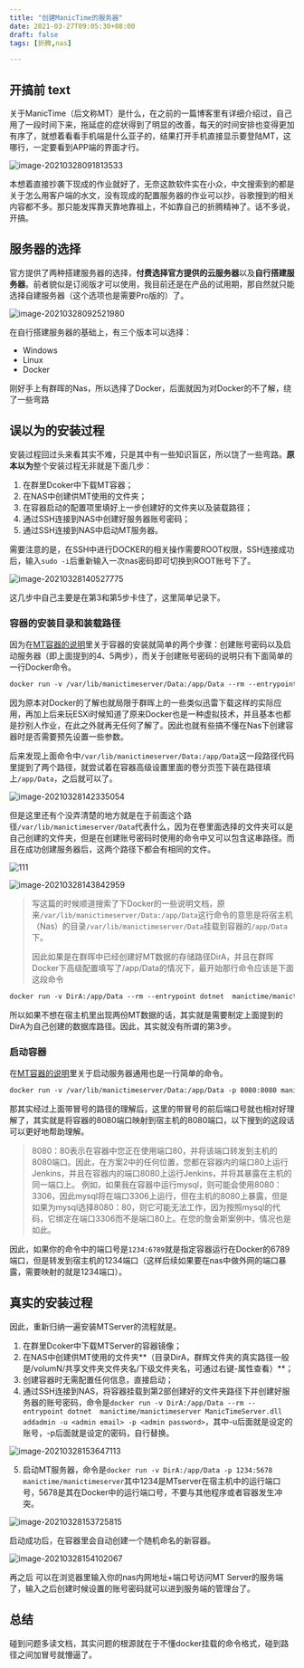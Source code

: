 ```yaml
---
title: "创建ManicTime的服务器"
date: 2021-03-27T09:05:30+08:00
draft: false
tags: [折腾,nas]

---
```


## 开搞前 text

关于ManicTime（后文称MT）是什么，在之前的一篇博客里有详细介绍过，自己用了一段时间下来，拖延症的症状得到了明显的改善，每天的时间安排也变得更加有序了，就想着看看手机端是什么亚子的，结果打开手机直接显示要登陆MT，这哪行，一定要看到APP端的界面才行。
<!--more-->

![image-20210328091813533](https://30924398.xyz:6001/images/2021/03/28/image-20210328091813533.png#center)

本想着直接抄袭下现成的作业就好了，无奈这款软件实在小众，中文搜索到的都是关于怎么用客户端的水文，没有现成的配置服务器的作业可以抄，谷歌搜到的相关内容都不多。那只能发挥靠天靠地靠祖上，不如靠自己的折腾精神了。话不多说，开搞。

## 服务器的选择

官方提供了两种搭建服务器的选择，**付费选择官方提供的云服务器**以及**自行搭建服务器**。前者貌似是订阅版才可以使用，我目前还是在产品的试用期，那自然就只能选择自建服务器（这个选项也是需要Pro版的）了。

![image-20210328092521980](https://30924398.xyz:6001/images/2021/03/28/image-20210328092521980.png#center)

在自行搭建服务器的基础上，有三个版本可以选择：

+ Windows
+ Linux
+ Docker

刚好手上有群晖的Nas，所以选择了Docker，后面就因为对Docker的不了解，绕了一些弯路

## 误以为的安装过程

安装过程回过头来看其实不难，只是其中有一些知识盲区，所以饶了一些弯路。**原本以为**整个安装过程无非就是下面几步：

1. 在群里Dcoker中下载MT容器；
2. 在NAS中创建供MT使用的文件夹；
3. 在容器启动的配置项里填好上一步创建好的文件夹以及装载路径；
4. 通过SSH连接到NAS中创建好服务器账号密码；
5. 通过SSH连接到NAS中启动MT服务器。

需要注意的是，在SSH中进行DOCKER的相关操作需要ROOT权限，SSH连接成功后，输入`sudo -i`后重新输入一次nas密码即可切换到ROOT账号下了。

![image-20210328140527775](https://raw.githubusercontent.com/tsq456/picBed/master/image-20210328140527775.png#center)

这几步中自己主要是在第3和第5步卡住了，这里简单记录下。

### 容器的安装目录和装载路径

因为在[MT容器的说明](https://hub.docker.com/r/manictime/manictimeserver/)里关于容器的安装就简单的两个步骤：创建账号密码以及启动服务器（即上面提到的4、5两步），而关于创建账号密码的说明只有下面简单的一行Docker命令。

``` dockerfile
docker run -v /var/lib/manictimeserver/Data:/app/Data --rm --entrypoint dotnet  manictime/manictimeserver ManicTimeServer.dll addadmin -u <admin email> -p <admin password>
```

因为原本对Docker的了解也就局限于群晖上的一些类似迅雷下载这样的实际应用，再加上后来玩ESXi时候知道了原来Docker也是一种虚拟技术，并且基本也都是抄别人作业，在此之外就再无任何了解了。因此也就有些搞不懂在Nas下创建容器时是否需要预先设置一些参数。

后来发现上面命令中`/var/lib/manictimeserver/Data:/app/Data`这一段路径代码里提到了两个路径，就尝试着在容器高级设置里面的卷分页签下装在路径填上`/app/Data`，之后就可以了。

![image-20210328142335054](https://raw.githubusercontent.com/tsq456/picBed/master/image-20210328142335054.png#center)

但是这里还有个没弄清楚的地方就是在于前面这个路径`/var/lib/manictimeserver/Data`代表什么，因为在卷里面选择的文件夹可以是自己创建的文件夹，但是在创建账号密码时使用的命令中又可以包含这串路径。而且在成功创建服务器后，这两个路径下都会有相同的文件。

![111](https://raw.githubusercontent.com/tsq456/picBed/master/image-20210328143817392.png#center)

![image-20210328143842959](https://raw.githubusercontent.com/tsq456/picBed/master/image-20210328143842959.png#center)

> 写这篇的时候顺道搜索了下Docker的一些说明文档，原来`/var/lib/manictimeserver/Data:/app/Data`这行命令的意思是将宿主机（Nas）的目录`/var/lib/manictimeserver/Data`挂载到容器的`/app/Data`下。
>
> 因此如果是在群晖中已经创建好MT数据的存储路径DirA，并且在群晖Docker下高级配置填写了/app/Data的情况下，最开始那行命令应该是下面这段命令

``` dockerfile
docker run -v DirA:/app/Data --rm --entrypoint dotnet  manictime/manictimeserver ManicTimeServer.dll addadmin -u <admin email> -p <admin password>
```

所以如果不想在宿主机里出现两份MT数据的话，其实就是需要制定上面提到的DirA为自己创建的数据库路径。因此，其实就没有所谓的第3步。

### 启动容器

在[MT容器的说明](https://hub.docker.com/r/manictime/manictimeserver/)里关于启动服务器通用也是一行简单的命令。

``` dockerfile
docker run -v /var/lib/manictimeserver/Data:/app/Data -p 8080:8080 manictime/manictimeserver
```

那其实经过上面带冒号的路径的理解后，这里的带冒号的前后端口号就也相对好理解了，其实就是将容器的8080端口映射到宿主机的8080端口，以下搜到的这段话可以更好地帮助理解。

> 8080：80表示在容器中您正在使用端口80，并将该端口转发到主机的8080端口。因此，在方案2中的任何位置，您都在容器内的端口80上运行Jenkins，并且在容器内的端口8080上运行Jenkins，并将其暴露在主机的同一端口上。
> 例如，如果我在容器中运行mysql，则可能会使用8080：3306，因此mysql将在端口3306上运行，但在主机的8080上暴露，但是如果为mysql选择8080：80，则它可能无法工作，因为按照mysql的代码，它绑定在端口3306而不是端口80上。在您的詹金斯案例中，情况也是如此。

因此，如果你的命令中的端口号是`1234:6789`就是指定容器运行在Docker的6789端口，但是转发到宿主机的1234端口（这样后续如果要在nas中做外网的端口暴露，需要映射的就是1234端口）。

## 真实的安装过程

因此，重新归纳一遍安装MTServer的流程就是。

1. 在群里Dcoker中下载MTServer的容器镜像；
2. 在NAS中创建供MT使用的文件夹**（目录DirA，群辉文件夹的真实路径一般是/volumN/共享文件夹文件夹名/下级文件夹名，可通过右键-属性查看）**；
3. 创建容器时无需配置任何信息，直接启动；
4. 通过SSH连接到NAS，将容器挂载到第2部创建好的文件夹路径下并创建好服务器的账号密码，命令是`docker run -v DirA:/app/Data --rm --entrypoint dotnet  manictime/manictimeserver ManicTimeServer.dll addadmin -u <admin email> -p <admin password>`，其中-u后面就是设定的账号，-p后面就是设定的密码，自行替换。

![image-20210328153647113](https://30924398.xyz:6001/images/2021/03/28/image-20210328153647113.png#center)

5. 启动MT服务器，命令是`docker run -v DirA:/app/Data -p 1234:5678 manictime/manictimeserver`其中1234是MTserver在宿主机中的运行端口号，5678是其在Docker中的运行端口号，不要与其他程序或者容器发生冲突。

![image-20210328153725815](https://30924398.xyz:6001/images/2021/03/28/image-20210328153725815.png#center)

启动成功后，在容器里会自动创建一个随机命名的新容器。

![image-20210328154102067](https://30924398.xyz:6001/images/2021/03/28/image-20210328154102067.png#center)

再之后 可以在浏览器里输入你的nas内网地址+端口号访问MT Server的服务端了，输入之后创建时候设置的账号密码就可以进到服务端的管理台了。

## 总结

碰到问题多读文档，其实问题的根源就在于不懂docker挂载的命令格式，碰到路径之间加冒号就懵逼了。